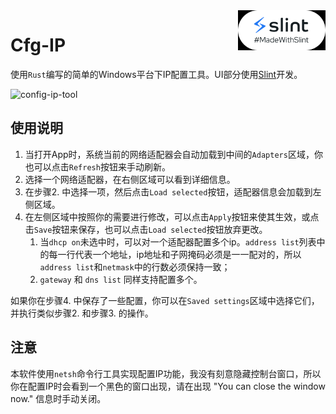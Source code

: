 <img src="./MadeWithSlint-logo-whitebg.png" align="right" width="140px">

# Cfg-IP

使用`Rust`编写的简单的Windows平台下IP配置工具。UI部分使用[Slint](https://github.com/slint-ui/slint)开发。

![config-ip-tool](https://github.com/asuper0/cfg-ip/assets/41113804/6f8b0a55-c187-44c2-af78-f270605f64f5)

## 使用说明

1. 当打开App时，系统当前的网络适配器会自动加载到中间的`Adapters`区域，你也可以点击`Refresh`按钮来手动刷新。
2. 选择一个网络适配器，在右侧区域可以看到详细信息。
3. 在步骤2. 中选择一项，然后点击`Load selected`按钮，适配器信息会加载到左侧区域。
4. 在左侧区域中按照你的需要进行修改，可以点击`Apply`按钮来使其生效，或点击`Save`按钮来保存，也可以点击`Load selected`按钮放弃更改。
   1. 当`dhcp on`未选中时，可以对一个适配器配置多个ip。`address list`列表中的每一行代表一个地址，ip地址和子网掩码必须是一一配对的，所以`address list`和`netmask`中的行数必须保持一致；
   2. `gateway` 和 `dns list` 同样支持配置多个。

如果你在步骤4. 中保存了一些配置，你可以在`Saved settings`区域中选择它们，并执行类似步骤2. 和步骤3. 的操作。

## 注意

本软件使用`netsh`命令行工具实现配置IP功能，我没有刻意隐藏控制台窗口，所以你在配置IP时会看到一个黑色的窗口出现，请在出现 "You can close the window now." 信息时手动关闭。
